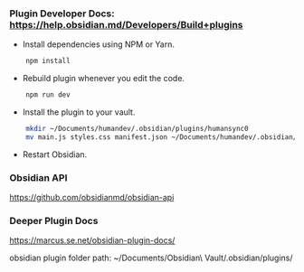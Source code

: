
### Plugin Developer Docs: https://help.obsidian.md/Developers/Build+plugins

- Install dependencies using NPM or Yarn.

```bash
    npm install
```

- Rebuild plugin whenever you edit the code.

```bash
    npm run dev
```

- Install the plugin to your vault.

```bash
    mkdir ~/Documents/humandev/.obsidian/plugins/humansync0
    mv main.js styles.css manifest.json ~/Documents/humandev/.obsidian/plugins/humansync0
```
- Restart Obsidian.

### Obsidian API 

https://github.com/obsidianmd/obsidian-api

### Deeper Plugin Docs

https://marcus.se.net/obsidian-plugin-docs/

obsidian plugin folder path: 
~/Documents/Obsidian\ Vault/.obsidian/plugins/

